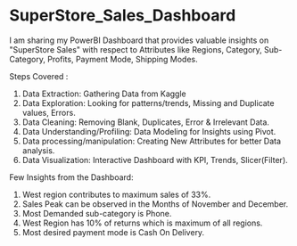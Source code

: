 # SuperStore_Sales_Dashboard
I am sharing my PowerBI Dashboard that provides valuable insights on "SuperStore Sales" with respect to Attributes like Regions, Category, Sub-Category, Profits, Payment Mode, Shipping Modes.
 
 Steps Covered :
1. Data Extraction: Gathering Data from Kaggle
2. Data Exploration: Looking for patterns/trends, Missing and Duplicate values, Errors.
3. Data Cleaning: Removing Blank, Duplicates, Error & Irrelevant Data.
4. Data Understanding/Profiling: Data Modeling for Insights using Pivot.
5. Data processing/manipulation: Creating New Attributes for better Data analysis.
6. Data Visualization: Interactive Dashboard with KPI, Trends, Slicer(Filter).
 
 Few Insights from the Dashboard:
 1. West region contributes to maximum sales of 33%.
 2. Sales Peak can be observed in the Months of November and December. 
 3. Most Demanded sub-category is Phone.
 4. West Region has 10% of returns which is maximum of all regions.
 5. Most desired payment mode is Cash On Delivery. 

